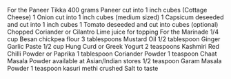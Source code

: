 For the Paneer Tikka
400 grams Paneer cut into 1 inch cubes (Cottage Cheese)
1 Onion cut into 1 inch cubes (medium sized)
1 Capsicum deseeded and cut into 1 inch cubes
1 Tomato deseeded and cut into cubes (optional)
Chopped Coriander or Cilantro Lime juice for topping
For the Marinade
1/4 cup Besan chickpea flour
3 tablespoons Mustard Oil
1/2 tablespoon Ginger Garlic Paste
1/2 cup Hung Curd or Greek Yogurt
2 teaspoons Kashmiri Red Chilli Powder or Paprika
1 tablespoon Coriander Powder
1 teaspoon Chaat Masala Powder available at Asian/Indian stores
1/2 teaspoon Garam Masala Powder
1 teaspoon kasuri methi crushed
Salt to taste